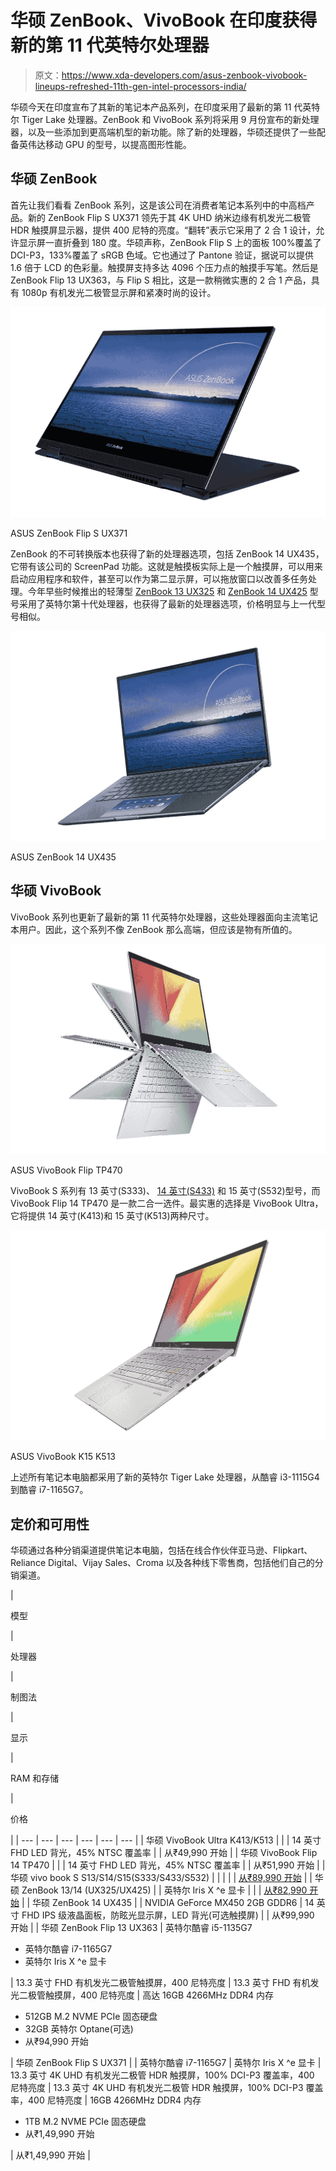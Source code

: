 # 华硕 ZenBook、VivoBook 在印度获得新的第 11 代英特尔处理器

> 原文：<https://www.xda-developers.com/asus-zenbook-vivobook-lineups-refreshed-11th-gen-intel-processors-india/>

华硕今天在印度宣布了其新的笔记本产品系列，在印度采用了最新的第 11 代英特尔 Tiger Lake 处理器。ZenBook 和 VivoBook 系列将采用 9 月份宣布的新处理器，以及一些添加到更高端机型的新功能。除了新的处理器，华硕还提供了一些配备英伟达移动 GPU 的型号，以提高图形性能。

## 华硕 ZenBook

首先让我们看看 ZenBook 系列，这是该公司在消费者笔记本系列中的中高档产品。新的 ZenBook Flip S UX371 领先于其 4K UHD 纳米边缘有机发光二极管 HDR 触摸屏显示器，提供 400 尼特的亮度。“翻转”表示它采用了 2 合 1 设计，允许显示屏一直折叠到 180 度。华硕声称，ZenBook Flip S 上的面板 100%覆盖了 DCI-P3，133%覆盖了 sRGB 色域。它也通过了 Pantone 验证，据说可以提供 1.6 倍于 LCD 的色彩量。触摸屏支持多达 4096 个压力点的触摸手写笔。然后是 ZenBook Flip 13 UX363，与 Flip S 相比，这是一款稍微实惠的 2 合 1 产品，具有 1080p 有机发光二极管显示屏和紧凑时尚的设计。

 <picture>![asus zenbook flip s product image](img/4972c59123d90a1345c44e2e0d25d7b1.png)</picture> 

ASUS ZenBook Flip S UX371

ZenBook 的不可转换版本也获得了新的处理器选项，包括 ZenBook 14 UX435，它带有该公司的 ScreenPad 功能。这就是触摸板实际上是一个触摸屏，可以用来启动应用程序和软件，甚至可以作为第二显示屏，可以拖放窗口以改善多任务处理。今年早些时候推出的轻薄型 [ZenBook 13 UX325](https://www.amazon.in/ASUS-i7-1165G7-13-3-inch-Graphics-UX325EA-EG701TS/dp/B08P66543L/?tag=xdaportalin-21) 和 [ZenBook 14 UX425](https://www.amazon.in/ASUS-ZenBook-i5-1135G7-Graphics-UX425EA-BM501TS/dp/B08M4SQ83T/?tag=xdaportalin-21) 型号采用了英特尔第十代处理器，也获得了最新的处理器选项，价格明显与上一代型号相似。

 <picture>![asus zenbook 14 product image](img/3442bb4dff8f66955d03e2995971e1d3.png)</picture> 

ASUS ZenBook 14 UX435

## 华硕 VivoBook

VivoBook 系列也更新了最新的第 11 代英特尔处理器，这些处理器面向主流笔记本用户。因此，这个系列不像 ZenBook 那么高端，但应该是物有所值的。

 <picture>![asus vivobook flip product image](img/bbe3e9a4ab8b62a09785e85b283a9cfa.png)</picture> 

ASUS VivoBook Flip TP470

VivoBook S 系列有 13 英寸(S333)、 [14 英寸(S433)](https://www.amazon.in/ASUS-VivoBook-i5-1135G7-Graphics-S433EA-AM501TS/dp/B08PQXKZG6/?tag=xdaportalin-21) 和 15 英寸(S532)型号，而 VivoBook Flip 14 TP470 是一款二合一选件。最实惠的选择是 VivoBook Ultra，它将提供 14 英寸(K413)和 15 英寸(K513)两种尺寸。

 <picture>![asus vivoboook 15 k513](img/dbd39232a8515d6738425611e206f7a5.png)</picture> 

ASUS VivoBook K15 K513

上述所有笔记本电脑都采用了新的英特尔 Tiger Lake 处理器，从酷睿 i3-1115G4 到酷睿 i7-1165G7。

## 定价和可用性

华硕通过各种分销渠道提供笔记本电脑，包括在线合作伙伴亚马逊、Flipkart、Reliance Digital、Vijay Sales、Croma 以及各种线下零售商，包括他们自己的分销渠道。

| 

模型

 | 

处理器

 | 

制图法

 | 

显示

 | 

RAM 和存储

 | 

价格

 |
| --- | --- | --- | --- | --- | --- |
| 华硕 VivoBook Ultra K413/K513 |  |  | 14 英寸 FHD LED 背光，45% NTSC 覆盖率 |  | 从₹49,990 开始 |
| 华硕 VivoBook Flip 14 TP470 |  |  | 14 英寸 FHD LED 背光，45% NTSC 覆盖率 |  | 从₹51,990 开始 |
| 华硕 vivo book S S13/S14/S15(S333/S433/S532) |  |  |  |  | [从₹89,990 开始](https://www.amazon.in/ASUS-VivoBook-i5-1135G7-Graphics-S433EA-AM501TS/dp/B08PQXKZG6/?tag=xdaportalin-21) |
| 华硕 ZenBook 13/14 (UX325/UX425) |  | 英特尔 Iris X ^e 显卡 |  |  | [从₹82,990 开始](https://www.amazon.in/ASUS-i7-1165G7-13-3-inch-Graphics-UX325EA-EG701TS/dp/B08P66543L/?tag=xdaportalin-21) |
| 华硕 ZenBook 14 UX435 |  | NVIDIA GeForce MX450 2GB GDDR6 | 14 英寸 FHD IPS 级液晶面板，防眩光显示屏，LED 背光(可选触摸屏) |  | 从₹99,990 开始 |
| 华硕 ZenBook Flip 13 UX363 | 英特尔酷睿 i5-1135G7

*   英特尔酷睿 i7-1165G7
*   英特尔 Iris X ^e 显卡

 | 13.3 英寸 FHD 有机发光二极管触摸屏，400 尼特亮度 | 13.3 英寸 FHD 有机发光二极管触摸屏，400 尼特亮度 | 高达 16GB 4266MHz DDR4 内存

*   512GB M.2 NVME PCIe 固态硬盘
*   32GB 英特尔 Optane(可选)
*   从₹94,990 开始

 | 华硕 ZenBook Flip S UX371 |
| 英特尔酷睿 i7-1165G7 | 英特尔 Iris X ^e 显卡 | 13.3 英寸 4K UHD 有机发光二极管 HDR 触摸屏，100% DCI-P3 覆盖率，400 尼特亮度 | 13.3 英寸 4K UHD 有机发光二极管 HDR 触摸屏，100% DCI-P3 覆盖率，400 尼特亮度 | 16GB 4266MHz DDR4 内存

*   1TB M.2 NVME PCIe 固态硬盘
*   从₹1,49,990 开始

 | 从₹1,49,990 开始 |